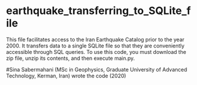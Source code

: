 # earthquake_transferring_to_SQLite_file

This file facilitates access to the Iran Earthquake Catalog prior to the year 2000. It transfers data to a single SQLite file so that they are conveniently accessible through SQL queries.
To use this code, you must download the zip file, unzip its contents, and then execute main.py.

#Sina Sabermahani (MSc in Geophysics, Graduate University of Advanced Technology, Kerman, Iran) wrote the code (2020)
